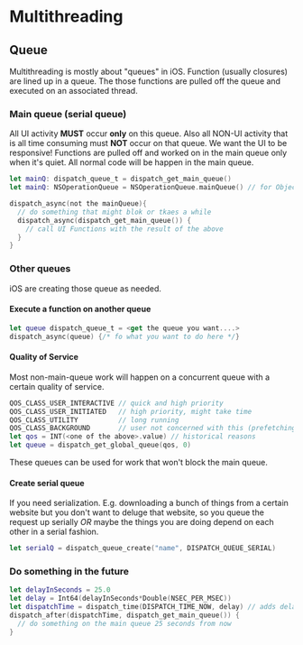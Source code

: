 # Multithreading
## Queue
Multithreading is mostly about "queues" in iOS. Function (usually closures) are lined up in a queue. The those functions are pulled off the queue and executed on an associated thread.

### Main queue (serial queue)
All UI activity **MUST** occur **only** on this queue. Also all NON-UI activity that is all time consuming must **NOT** occur on that queue. We want the UI to be responsive! Functions are pulled off and worked on in the main queue only when it's quiet.
All normal code will be happen in the main queue.
```swift
let mainQ: dispatch_queue_t = dispatch_get_main_queue()
let mainQ: NSOperationQueue = NSOperationQueue.mainQueue() // for Object oriented API

dispatch_async(not the mainQueue){
  // do something that might blok or tkaes a while
  dispatch_async(dispatch_get_main_queue()) {
    // call UI Functions with the result of the above
  }
}
```

### Other queues
iOS are creating those queue as needed.

#### Execute a function on another queue
```swift
let queue dispatch_queue_t = <get the queue you want....>
dispatch_async(queue) {/* fo what you want to do here */}
```
#### Quality of Service
Most non-main-queue work will happen on a concurrent queue with a certain quality of service.
```swift
QOS_CLASS_USER_INTERACTIVE // quick and high priority
QOS_CLASS_USER_INITIATED   // high priority, might take time
QOS_CLASS_UTILITY          // long running
QOS_CLASS_BACKGROUND       // user not concerned with this (prefetching etc.)
let qos = INT(<one of the above>.value) // historical reasons
let queue = dispatch_get_global_queue(qos, 0) 
```
These queues can be used for work that won't block the main queue.

#### Create serial queue
If you need serialization. E.g. downloading a bunch of things from a certain website but you don't want to deluge that website, so you queue the request up serially *OR* maybe the things you are doing depend on each other in a serial fashion.
```swift
let serialQ = dispatch_queue_create("name", DISPATCH_QUEUE_SERIAL)
```

### Do something in the future
```swift
let delayInSeconds = 25.0
let delay = Int64(delayInSeconds*Double(NSEC_PER_MSEC))
let dispatchTime = dispatch_time(DISPATCH_TIME_NOW, delay) // adds delay to now
dispatch_after(dispatchTime, dispatch_get_main_queue()) {
  // do something on the main queue 25 seconds from now
}
```

